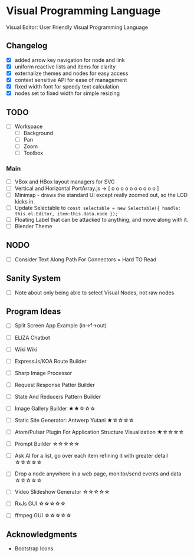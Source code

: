 # Visual Programming Language
Visual Editor: User Friendly Visual Programming Language

## Changelog

- [x] added arrow key navigation for node and link
- [x] uniform reactive lists and items for clarity
- [x] externalize themes and nodes for easy access
- [x] context sensitive API for ease of management
- [x] fixed width font for speedy text calculation
- [x] nodes set to fixed width for simple resizing

## TODO

- [ ] Workspace
  - [ ] Background
  - [ ] Pan
  - [ ] Zoom
  - [ ] Toolbox

### Main

- [ ] VBox and HBox layout managers for SVG
- [ ] Vertical and Horizontal PortArray.js -> [ o o o o o o o o o o ]
- [ ] Minimap - draws the standard UI except really zoomed out, so the LOD kicks in.
- [ ] Update Selectable to ```const selectable = new Selectable({ handle: this.el.Editor, item:this.data.node });```
- [ ] Floating Label that can be attacked to anything, and move along with it.
- [ ] Blender Theme

## NODO

- [ ] Consider Text Along Path For Connectors = Hard TO Read

## Sanity System

- [ ] Note about only being able to select Visual Nodes, not raw nodes

## Program Ideas

- [ ] Split Screen App Example (in->f->out)
- [ ] ELIZA Chatbot
- [ ] Wiki Wiki
- [ ] ExpressJs/KOA Route Builder
- [ ] Sharp Image Processor
- [ ] Request Response Patter Builder
- [ ] State And Reducers Pattern Builder
- [ ] Image Gallery Builder ★★☆☆☆
- [ ] Static Site Generator: Antwerp Yutani ★☆☆☆☆
- [ ] Atom/Pulsar Plugin For Application Structure Visualization ★☆☆☆☆
- [ ] Prompt Builder ☆☆☆☆☆
- [ ] Ask AI for a list, go over each item refining it with greater detail ☆☆☆☆☆
- [ ] Drop a node anywhere in a web page, monitor/send events and data ☆☆☆☆☆
- [ ] Video Slideshow Generator ☆☆☆☆☆
- [ ] RxJs GUI ☆☆☆☆☆
- [ ] ffmpeg GUI ☆☆☆☆☆


## Acknowledgments

- Bootstrap Icons
